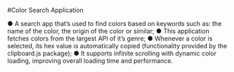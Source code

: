 #Color Search Application

●	A search app that’s used to find colors based on keywords such as: the name of the color, the origin of the color or similar;
●	This application fetches colors from the largest API of it’s genre;
●	Whenever a color is selected, its hex value is automatically copied (functionality provided by the clipboard.js package);
●	It supports infinite scrolling with dynamic color loading, improving overall loading time and performance.
